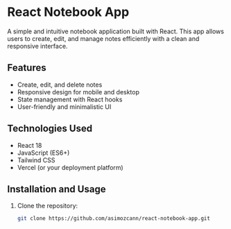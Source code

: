 # React Notebook App

A simple and intuitive notebook application built with React. This app allows users to create, edit, and manage notes efficiently with a clean and responsive interface.

## Features

- Create, edit, and delete notes  
- Responsive design for mobile and desktop  
- State management with React hooks  
- User-friendly and minimalistic UI  

## Technologies Used

- React 18  
- JavaScript (ES6+)  
- Tailwind CSS
- Vercel (or your deployment platform)  

## Installation and Usage

1. Clone the repository:  
   ```bash
   git clone https://github.com/asimozcann/react-notebook-app.git
